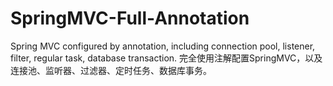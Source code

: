# SpringMVC-Full-Annotation
Spring MVC configured by annotation, including connection pool, listener, filter, regular task, database transaction.
完全使用注解配置SpringMVC，以及连接池、监听器、过滤器、定时任务、数据库事务。

